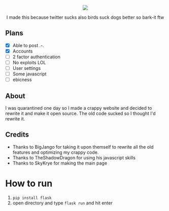 
<p align="center">
  <img src="https://raw.githubusercontent.com/megaboi2005/bark-it/main/images/bark-it.png" />
</p>


<p align="center">I made this because twitter sucks also birds suck dogs better so bark-it ftw </p>

## Plans
- [x] Able to post .-.
- [x]  Accounts
- [ ]  2 factor authentication
- [ ]  No exploits LOL
- [ ]  User settings
- [ ]  Some javascript
- [ ]  ebicness

## About
I was quarantined one day so I made a crappy website and decided to rewrite it and make it open source.
The old code sucked so I thought I'd rewrite it.

## Credits
- Thanks to BigJango for taking it upon themself to rewrite all the old features and optimizing my crappy code.
- Thanks to TheShadowDragon for using his javascript skills
- Thanks to SkyKrye for making the main page

# How to run
1. `pip install flask`
2. open directory and type `flask run` and hit enter
